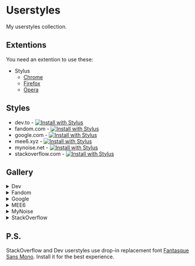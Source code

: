 # Userstyles

My userstyles collection.

## Extentions

You need an extention to use these:

* Stylus
  * [Chrome](https://chrome.google.com/webstore/detail/stylus/clngdbkpkpeebahjckkjfobafhncgmne)
  * [Firefox](https://addons.mozilla.org/firefox/addon/styl-us/)
  * [Opera](https://github.com/openstyles/stylus/wiki/Opera,-Outdated-Stylus)

## Styles

* dev.to - [![Install with Stylus](https://img.shields.io/badge/Install%20with-Stylus-00adad)](https://raw.githubusercontent.com/Birdie0/userstyles/master/styles/dev.to.user.css)
* fandom.com - [![Install with Stylus](https://img.shields.io/badge/Install%20with-Stylus-00adad)](https://raw.githubusercontent.com/Birdie0/userstyles/master/styles/fandom.com.user.css)
* google.com - [![Install with Stylus](https://img.shields.io/badge/Install%20with-Stylus-00adad)](https://raw.githubusercontent.com/Birdie0/userstyles/master/styles/google.com.user.css)
* mee6.xyz - [![Install with Stylus](https://img.shields.io/badge/Install%20with-Stylus-00adad)](https://raw.githubusercontent.com/Birdie0/userstyles/master/styles/mee6.xyz.user.css)
* mynoise.net - [![Install with Stylus](https://img.shields.io/badge/Install%20with-Stylus-00adad)](https://raw.githubusercontent.com/Birdie0/userstyles/master/styles/mynoise.net.user.css)
* stackoverflow.com - [![Install with Stylus](https://img.shields.io/badge/Install%20with-Stylus-00adad)](https://raw.githubusercontent.com/Birdie0/userstyles/master/styles/stackoverflow.com.user.css)

## Gallery

<details>
  <summary>Dev</summary>

  |before|after|
  |---|---|
  |![before](images/dev_before.png)|![after](images/dev_after.png)|
</details>

<details>
  <summary>Fandom</summary>

  |before|after|
  |---|---|
  |![before](images/fandom_before.png)|![after](images/fandom_after.png)|
</details>

<details>
  <summary>Google</summary>

  |before|after|
  |---|---|
  |![before](images/google_before.png)|![after](images/google_after.png)|
</details>

<details>
  <summary>MEE6</summary>

  |before|after|
  |---|---|
  |![before](images/mee6_before.png)|![after](images/mee6_after.png)|
</details>

<details>
  <summary>MyNoise</summary>

  |before|after|
  |---|---|
  |![before](images/mynoise_before.gif)|![after](images/mynoise_after.gif)|
</details>

<details>
  <summary>StackOverflow</summary>

  |before|after|
  |---|---|
  |![before](images/stackoverflow_before.png)|![after](images/stackoverflow_after.png)|
</details>

## P.S.

StackOverflow and Dev userstyles use drop-in replacement font [Fantasque Sans Mono](https://github.com/belluzj/fantasque-sans). Install it for the best experience.
